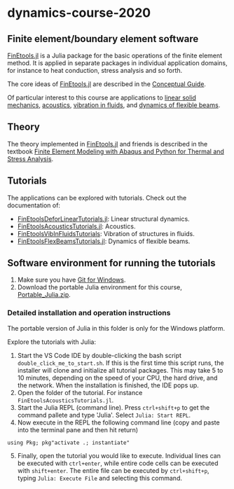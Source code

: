 # dynamics-course-2020

## Finite element/boundary element software

[FinEtools.jl](https://github.com/PetrKryslUCSD/FinEtools.jl) is a Julia package for the basic operations of the finite element method. It is applied in separate packages in individual application domains, for instance to heat conduction, stress analysis and so forth.

The core ideas of [FinEtools.jl](https://github.com/PetrKryslUCSD/FinEtools.jl) are described in the [Conceptual Guide](https://petrkryslucsd.github.io/FinEtools.jl/latest/guide/guide.html#Guide).

Of particular interest to this course are applications to  [linear solid mechanics](https://github.com/PetrKryslUCSD/FinEtoolsDeforLinearTutorials.jl), [acoustics](https://github.com/PetrKryslUCSD/FinEtoolsAcoustics.jl), [vibration in fluids](https://github.com/PetrKryslUCSD/FinEtoolsVibInFluids.jl), and [dynamics of flexible beams](https://github.com/PetrKryslUCSD/FinEtoolsFlexBeams.jl).

## Theory

The theory implemented in [FinEtools.jl](https://github.com/PetrKryslUCSD/FinEtools.jl) and friends is described in the textbook [Finite Element Modeling with Abaqus and Python for Thermal and Stress Analysis](http://hogwarts.ucsd.edu/~pkrysl/femwabaquspython-book/).


## Tutorials

The applications can be explored with tutorials. Check out the documentation of:

- [FinEtoolsDeforLinearTutorials.jl](https://github.com/PetrKryslUCSD/FinEtoolsDeforLinearTutorials.jl): Linear structural dynamics.
- [FinEtoolsAcousticsTutorials.jl](https://github.com/PetrKryslUCSD/FinEtoolsAcousticsTutorials.jl): Acoustics.
- [FinEtoolsVibInFluidsTutorials](https://github.com/PetrKryslUCSD/FinEtoolsVibInFluidsTutorials.jl): Vibration of structures in fluids.
- [FinEtoolsFlexBeamsTutorials.jl](https://github.com/PetrKryslUCSD/FinEtoolsFlexBeamsTutorials.jl): Dynamics of flexible beams.

## Software environment for running the tutorials

1. Make sure you have [Git for Windows](https://gitforwindows.org/). 
2. Download the portable Julia environment for this course, [Portable_Julia.zip](http://hogwarts.ucsd.edu/~pkrysl/shared/Portable_Julia.zip).

### Detailed installation and operation instructions

The portable version of Julia in this folder is only for the Windows platform.

Explore the tutorials with Julia:

1. Start the VS Code IDE by double-clicking the bash script `double_click_me_to_start.sh`. If this is  the first time this script runs, the installer will clone and initialize all tutorial packages. This may take 5 to 10 minutes, depending on the speed of your CPU, the hard drive, and the network. When the installation is finished, the IDE pops up.
2. Open the folder of the tutorial. For instance `FinEtoolsAcousticsTutorials.jl`. 
3. Start the Julia REPL (command line). Press `ctrl+shift+p` to get the command pallete and type 'Julia'. Select `Julia: Start REPL`. 
4. Now execute in the REPL the following command line (copy and paste into the terminal pane and then hit return)
```
using Pkg; pkg"activate .; instantiate"
```
5. Finally, open the tutorial you would like to execute. Individual lines can be executed with `ctrl+enter`, while entire code cells can be executed with `shift+enter`. The entire file can be executed by  `ctrl+shift+p`, typing `Julia: Execute File` and selecting this command.

